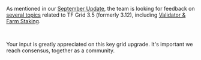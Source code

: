 As mentioned in our [September Update](https://forum.threefold.io/t/september-02-2023-update-from-the-threefold-team/4060), the team is looking for feedback on [several topics](https://forum.threefold.io/c/collaboration/grid-350/116) related to TF Grid 3.5 (formerly 3.12), including [Validator & Farm Staking](https://forum.threefold.io/t/validator-and-farm-staking/4056/2?u=gosam).

<br/>

Your input is greatly appreciated on this key grid upgrade. It's important we reach consensus, together as a community.